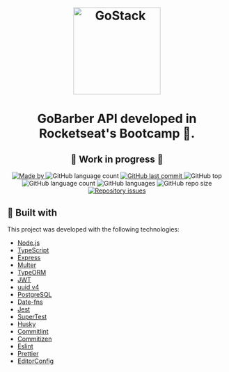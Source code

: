 <h1 align="center">
    <img alt="GoStack" src="https://res.cloudinary.com/morpa/image/upload/v1589031637/MyFiles/goBarber_l3x7ny.svg" width="200px" />
</h1>

<h1 align="center">
  GoBarber
  API developed in Rocketseat's Bootcamp 🚀.
</h1>

<h2 align="center">
 🚧 Work in progress 🚧
</h2>

<p align="center">

  <a href="https://www.linkedin.com/in/andremorpanini/" target="_blank" rel="noopener noreferrer">
    <img alt="Made by" src="https://img.shields.io/badge/made%20by-Morpa%20-%23FF9000">
  </a>

  <img alt="GitHub language count" src="https://img.shields.io/github/package-json/v/morpa/GoBarber-API-V2.svg">

  <a href="https://github.com/morpa/GoBarber-API-V2/commits/master">
  <img alt="GitHub last commit" src="https://img.shields.io/github/last-commit/morpa/GoBarber-API-V2.svg?color=red">
  </a>

<img alt="GitHub top" src="https://img.shields.io/github/languages/top/morpa/GoBarber-API-V2.svg?color=yellow">

<img alt="GitHub language count" src="https://img.shields.io/github/languages/count/morpa/GoBarber-API-V2.svg?color=lightgrey">

<img alt="GitHub languages" src="https://img.shields.io/github/languages/code-size/morpa/GoBarber-API-V2.svg">

<img alt="GitHub repo size" src="https://img.shields.io/github/repo-size/morpa/GoBarber-API-V2.svg?color=blueviolet">

<a href="https://github.com/morpa/GoBarber-API-V2/issues">
    <img alt="Repository issues" src="https://img.shields.io/github/issues/morpa/GoBarber-API-V2?color=%23FF9000">
  </a>

</p>

## :rocket: Built with

This project was developed with the following technologies:

- [Node.js](https://nodejs.org/en/)
- [TypeScript](https://www.typescriptlang.org/)
- [Express](https://expressjs.com/pt-br/)
- [Multer](https://github.com/expressjs/multer)
- [TypeORM](https://typeorm.io/#/)
- [JWT](https://jwt.io/)
- [uuid v4](https://github.com/thenativeweb/uuidv4/)
- [PostgreSQL](https://www.postgresql.org/)
- [Date-fns](https://date-fns.org/)
- [Jest](https://jestjs.io/)
- [SuperTest](https://github.com/visionmedia/supertest)
- [Husky](https://github.com/typicode/husky)
- [Commitlint](https://github.com/conventional-changelog/commitlint)
- [Commitizen](https://github.com/commitizen/cz-cli)
- [Eslint](https://eslint.org/)
- [Prettier](https://prettier.io/)
- [EditorConfig](https://editorconfig.org/)
